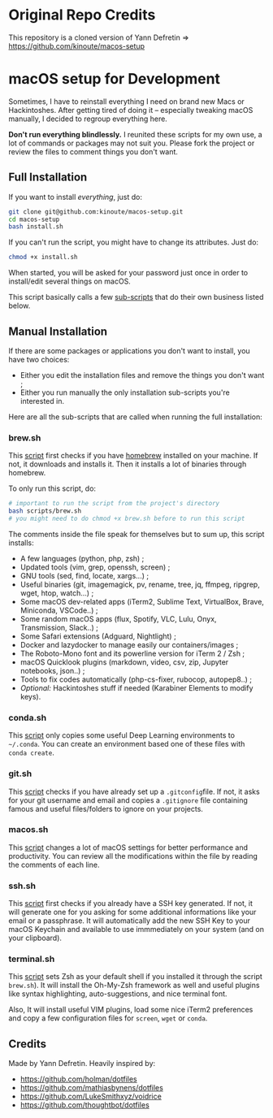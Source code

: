 # Original Repo Credits
This repository is a cloned version of Yann Defretin => https://github.com/kinoute/macos-setup

# macOS setup for Development

Sometimes, I have to reinstall everything I need on brand new Macs or Hackintoshes. After getting tired of doing it – especially tweaking macOS manually, I decided to regroup everything here.

**Don't run everything blindlessly.** I reunited these scripts for my own use, a lot of commands or packages may not suit you. Please fork the project or review the files to comment things you don't want.

## Full Installation

If you want to install _everything_, just do:

```sh
git clone git@github.com:kinoute/macos-setup.git
cd macos-setup
bash install.sh
```

If you can't run the script, you might have to change its attributes. Just do:

```bash
chmod +x install.sh
```

When started, you will be asked for your password just once in order to install/edit several things on macOS.

This script basically calls a few [sub-scripts](scripts) that do their own business listed below.

## Manual Installation

If there are some packages or applications you don't want to install, you have two choices:

* Either you edit the installation files and remove the things you don't want ;
* Either you run manually the only installation sub-scripts you're interested in.

Here are all the sub-scripts that are called when running the full installation:

### brew.sh

This [script](scripts/brew.sh) first checks if you have [homebrew](https://brew.sh) installed on your machine. If not, it downloads and installs it. Then it installs a lot of binaries through homebrew.

To only run this script, do:

```sh
# important to run the script from the project's directory
bash scripts/brew.sh 
# you might need to do chmod +x brew.sh before to run this script
```

The comments inside the file speak for themselves but to sum up, this script installs:

* A few languages (python, php, zsh) ;
* Updated tools (vim, grep, openssh, screen) ;
* GNU tools (sed, find, locate, xargs...) ;
* Useful binaries (git, imagemagick, pv, rename, tree, jq, ffmpeg, ripgrep, wget, htop, watch...) ;
* Some macOS dev-related apps (iTerm2, Sublime Text, VirtualBox, Brave, Miniconda, VSCode..) ;
* Some random macOS apps (flux, Spotify, VLC, Lulu, Onyx, Transmission, Slack..) ;
* Some Safari extensions (Adguard, Nightlight) ;
* Docker and lazydocker to manage easily our containers/images ;
* The Roboto-Mono font and its powerline version for iTerm 2 / Zsh ;
* macOS Quicklook plugins (markdown, video, csv, zip, Jupyter notebooks, json..) ;
* Tools to fix codes automatically (php-cs-fixer, rubocop, autopep8..) ;
* _Optional:_ Hackintoshes stuff if needed (Karabiner Elements to modify keys).

### conda.sh

This [script](scripts/conda.sh) only copies some useful Deep Learning environments to `~/.conda`. You can create an environment based one of these files with `conda create`.

### git.sh

This [script](scripts/git.sh) checks if you have already set up a `.gitconfig`file. If not, it asks for your git username and email and copies a `.gitignore` file containing famous and useful files/folders to ignore on your projects.

### macos.sh

This [script](scripts/macos.sh) changes a lot of macOS settings for better performance and productivity. You can review all the modifications within the file by reading the comments of each line.

### ssh.sh

This [script](scripts/ssh.sh) first checks if you already have a SSH key generated. If not, it will generate one for you asking for some additional informations like your email or a passphrase. It will automatically add the new SSH Key to your macOS Keychain and available to use immmediately on your system (and on your clipboard).

### terminal.sh

This [script](scripts/terminal.sh) sets Zsh as your default shell if you installed it through the script `brew.sh`). It will install the Oh-My-Zsh framework as well and useful plugins like syntax highlighting, auto-suggestions, and nice terminal font.

Also, It will install useful VIM plugins, load some nice iTerm2 preferences and copy a few configuration files for `screen`, `wget` or `conda`.

## Credits

Made by Yann Defretin. Heavily inspired by:
* https://github.com/holman/dotfiles
* https://github.com/mathiasbynens/dotfiles
* https://github.com/LukeSmithxyz/voidrice
* https://github.com/thoughtbot/dotfiles

